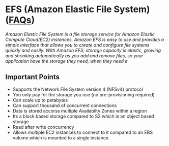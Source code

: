# EFS (Amazon Elastic File System) ([FAQs](https://aws.amazon.com/efs/faq/))

*Amazon Elastic File System is a file storage service for Amazon Elastic Compute Cloud(EC2) instances. Amazon EFS is easy to use and provides a simple interface that allows you to create and configure file systems quickly and easily. With Amazon EFS, storage capacity is elastic, growing and shrinking automatically as you add and remove files, so your application have the storage they need, when they need it*

## Important Points
 - Supports the Network File System version 4 (NFSv4) protocol
 - You only pay for the storage you use (no pre-provisioning required)
 - Can scale up to petabytes
 - Can support thousand of concurrent connections
 - Data is stored accorss multiple Availabilty Zones within a region
 - Its a block based storage compared to S3 which is an object based storage
 - Read after write concurrency
 - Allows multiple EC2 instances to connect to it compared to an EBS volume which is mounted to a single instance